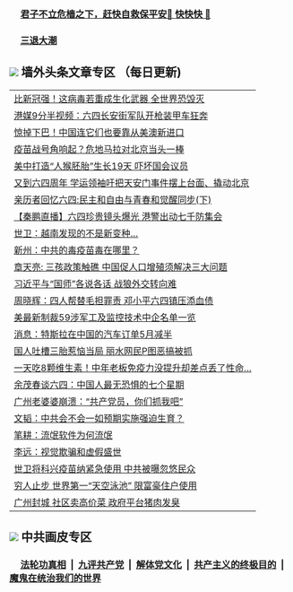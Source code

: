
 ### &nbsp;&nbsp;&nbsp;&nbsp; [君子不立危樯之下，赶快自救保平安🍎 快快快 📩](https://github.com/pwgy/td/blob/master/README.md)

 ### &nbsp;&nbsp;&nbsp;&nbsp; [三退大潮](https://ww3.xkide.work/?key=zuuelqyfglsfjmgm&pin=65881581&ag=ogQuit&from=pw2) 

## <img src="https://img.icons8.com/cute-clipart/2x/circled-right.png"> 墙外头条文章专区 （每日更新)

<Table>
<tr><td colspan="2" align="left"><a href="https://www.cheuw.work/?name=c1440087&key=payedyunruhydnqd&from=pw2">比新冠强！这病毒若重成生化武器 全世界恐毁灭</a></td></tr>
<tr><td colspan="2" align="left"><a href="https://www.cheuw.work/?name=c1440132&key=payedyunruhydnqd&from=pw2">港媒9分半视频：六四长安街军队开枪装甲车狂奔</a></td></tr>
<tr><td colspan="2" align="left"><a href="https://www.cheuw.work/?name=c1440143&key=payedyunruhydnqd&from=pw2">惊掉下巴！中国连它们也要靠从美澳新进口</a></td></tr>
<tr><td colspan="2" align="left"><a href="https://www.cheuw.work/?name=c1440088&key=payedyunruhydnqd&from=pw2">疫苗战号角响起？危地马拉对北京当头一棒</a></td></tr>
<tr><td colspan="2" align="left"><a href="https://www.cheuw.work/?name=c1440144&key=payedyunruhydnqd&from=pw2">美中打造“人猴胚胎”生长19天 吓坏国会议员</a></td></tr>
<tr><td colspan="2" align="left"><a href="https://www.cheuw.work/?name=c1440147&key=payedyunruhydnqd&from=pw2">又到六四周年 学运领袖吁把天安门事件摆上台面、撬动北京</a></td></tr>
<tr><td colspan="2" align="left"><a href="https://www.cheuw.work/?name=c1440148&key=payedyunruhydnqd&from=pw2">亲历者回忆六四:民主和自由与青春和觉醒同步(下)</a></td></tr>
<tr><td colspan="2" align="left"><a href="https://www.cheuw.work/?name=c1440137&key=payedyunruhydnqd&from=pw2">【秦鹏直播】六四珍贵镜头爆光 港警出动七千防集会</a></td></tr>
<tr><td colspan="2" align="left"><a href="https://www.cheuw.work/?name=c1440142&key=payedyunruhydnqd&from=pw2">世卫：越南发现的不是新变种…</a></td></tr>
<tr><td colspan="2" align="left"><a href="https://www.cheuw.work/?name=c1440182&key=payedyunruhydnqd&from=pw2">新州：中共的毒疫苗毒在哪里？</a></td></tr>
<tr><td colspan="2" align="left"><a href="https://www.cheuw.work/?name=c1440069&key=payedyunruhydnqd&from=pw2">章天亮: 三孩政策触礁 中国促人口增殖须解决三大问题</a></td></tr>
<tr><td colspan="2" align="left"><a href="https://www.cheuw.work/?name=c1440048&key=payedyunruhydnqd&from=pw2">习近平与“国师”各说各话 战狼外交转向难</a></td></tr>
<tr><td colspan="2" align="left"><a href="https://www.cheuw.work/?name=c1439944&key=payedyunruhydnqd&from=pw2">周晓辉：四人帮替毛担罪责 邓小平六四镇压添血债</a></td></tr>
<tr><td colspan="2" align="left"><a href="https://www.cheuw.work/?name=c1440136&key=payedyunruhydnqd&from=pw2">美最新制裁59涉军工及监控技术中企名单一览</a></td></tr>
<tr><td colspan="2" align="left"><a href="https://www.cheuw.work/?name=c1440089&key=payedyunruhydnqd&from=pw2">消息：特斯拉在中国的汽车订单5月减半</a></td></tr>
<tr><td colspan="2" align="left"><a href="https://www.cheuw.work/?name=c1440068&key=payedyunruhydnqd&from=pw2">国人吐槽三胎惹恼当局 丽水网民P图恶搞被抓</a></td></tr>
<tr><td colspan="2" align="left"><a href="https://www.cheuw.work/?name=c1440186&key=payedyunruhydnqd&from=pw2">一天吃8颗维生素！中年老板免疫力没提升却差点丢了性命…</a></td></tr>
<tr><td colspan="2" align="left"><a href="https://www.cheuw.work/?name=c1439943&key=payedyunruhydnqd&from=pw2">余茂春谈六四：中国人最无恐惧的七个星期</a></td></tr>
<tr><td colspan="2" align="left"><a href="https://www.cheuw.work/?name=c1440079&key=payedyunruhydnqd&from=pw2">广州老婆婆崩溃：“共产党员，你们抓我吧”</a></td></tr>
<tr><td colspan="2" align="left"><a href="https://www.cheuw.work/?name=c1439981&key=payedyunruhydnqd&from=pw2">文韬：中共会不会一如预期实施强迫生育？</a></td></tr>
<tr><td colspan="2" align="left"><a href="https://www.cheuw.work/?name=c1440074&key=payedyunruhydnqd&from=pw2">笔耕：流氓软件为何流氓</a></td></tr>
<tr><td colspan="2" align="left"><a href="https://www.cheuw.work/?name=c1440075&key=payedyunruhydnqd&from=pw2">李远：视觉欺骗和虚假盛世</a></td></tr>
<tr><td colspan="2" align="left"><a href="https://www.cheuw.work/?name=c1440078&key=payedyunruhydnqd&from=pw2">世卫将科兴疫苗纳紧急使用 中共被曝忽悠民众</a></td></tr>
<tr><td colspan="2" align="left"><a href="https://www.cheuw.work/?name=c1439949&key=payedyunruhydnqd&from=pw2">穷人止步 世界第一“天空泳池” 限富豪住户使用</a></td></tr>
<tr><td colspan="2" align="left"><a href="https://www.cheuw.work/?name=c1440180&key=payedyunruhydnqd&from=pw2">广州封城 社区卖高价菜 政府平台猪肉发臭</a></td></tr>
 </Table>

 ## <img src="https://img.icons8.com/cute-clipart/2x/circled-right.png"> 中共画皮专区
 ### &nbsp;&nbsp;&nbsp;&nbsp; [法轮功真相](https://github.com/begood0513/basic/blob/master/README.md) &nbsp;|&nbsp; [九评共产党](https://github.com/begood0513/9ping.md/blob/master/README.md) &nbsp;|&nbsp; [解体党文化](https://github.com/begood0513/jtdwh.md/blob/master/README.md)   &nbsp;|&nbsp; [共产主义的终极目的](https://github.com/begood0513/gczydzjmd.md/blob/master/README.md) &nbsp;|&nbsp; [魔鬼在统治我们的世界](https://github.com/begood0513/gczydzjmd.md/blob/master/README.md) 

